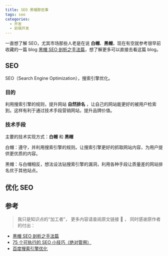 ```yaml
---
title: SEO 黑帽那些事
tags: seo
categories:
  - 开发
  - 前端开发
---
```


一直想了解 SEO，尤其市场那些人老是在说 **白帽**、**黑帽**，现在有空就参考很早前收藏的一篇 blog [黑帽 SEO 剖析之手法篇](https://thief.one/2017/09/28/1/)，想了解更多可以直接去看这篇 blog。

## SEO

SEO（Search Engine Optimization），搜索引擎优化。

### 目的

利用搜索引擎的规则，提升网站 **自然排名** ，让自己的网站能更好的被用户检索到。这样有利于通过技术手段营销网站，提升品牌价值。

### 技术手段

主要的技术实现方式：**白帽** 和 **黑帽**

白帽：遵守，并利用搜索引擎的规则。让搜索引擎更好的抓取网站内容，为用户提供更优质的内容。

黑帽：与白帽相反，想法设法钻搜索引擎的漏洞，利用各种手段让质量差的网站排名优于其他站点。

## 优化 SEO

## 参考

> 我只是知识点的“加工者”， 更多内容请查阅原文链接 :thought_balloon: ， 同时感谢原作者的付出：

- [黑帽 SEO 剖析之手法篇](https://thief.one/2017/09/28/1/)
- [75 个可执行的 SEO 小技巧（绝对管用）](https://ahrefs.com/blog/zh/seo-tips/)
- [百度搜索引擎优化](https://openweb.baidu.com/doc/seo/search-engine-principle.html)
